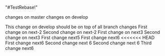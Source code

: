 "#TestRebase!" 

changes on master
changes on develop

This change on develop should be on top of all branch changes
First change on next-2
Second change on next-2
First change on next3
Second change on next3
First change next5
First change next6
<<<<<<< HEAD
First change next6
Second change next 6
Second change next 6
Third change next6
